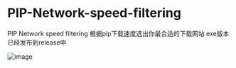 # PIP-Network-speed-filtering
PIP Network speed filtering 根据pip下载速度选出你最合适的下载网站
exe版本已经发布到release中

![image](https://github.com/user-attachments/assets/060c9847-ffbd-4d9e-b2ff-a540fa485a17)
